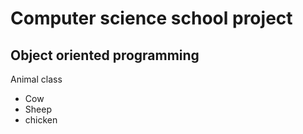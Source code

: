 # Computer science school project

## Object oriented programming

Animal class
- Cow
- Sheep
- chicken